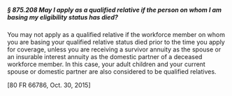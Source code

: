 ##### § 875.208 May I apply as a qualified relative if the person on whom I am basing my eligibility status has died? #####

You may not apply as a qualified relative if the workforce member on whom you are basing your qualified relative status died prior to the time you apply for coverage, unless you are receiving a survivor annuity as the spouse or an insurable interest annuity as the domestic partner of a deceased workforce member. In this case, your adult children and your current spouse or domestic partner are also considered to be qualified relatives.

[80 FR 66786, Oct. 30, 2015]